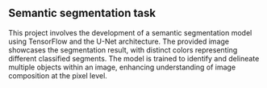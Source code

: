 ## Semantic segmentation task

This project involves the development of a semantic segmentation model using TensorFlow and the U-Net architecture. The provided image showcases the segmentation result, with distinct colors representing different classified segments. The model is trained to identify and delineate multiple objects within an image, enhancing understanding of image composition at the pixel level.